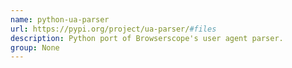 ```yaml
---
name: python-ua-parser
url: https://pypi.org/project/ua-parser/#files
description: Python port of Browserscope's user agent parser.
group: None
---
```

